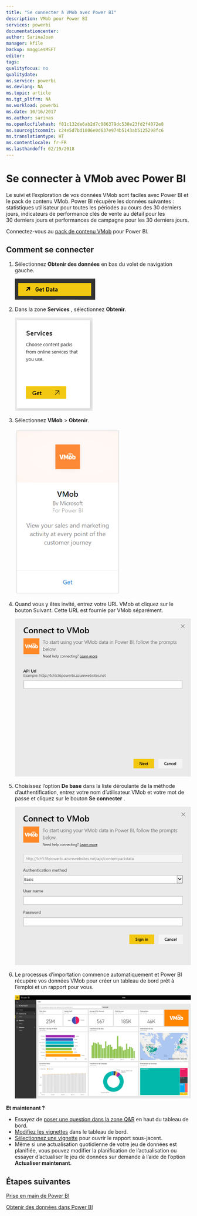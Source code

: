 ```yaml
---
title: "Se connecter à VMob avec Power BI"
description: VMob pour Power BI
services: powerbi
documentationcenter: 
author: SarinaJoan
manager: kfile
backup: maggiesMSFT
editor: 
tags: 
qualityfocus: no
qualitydate: 
ms.service: powerbi
ms.devlang: NA
ms.topic: article
ms.tgt_pltfrm: NA
ms.workload: powerbi
ms.date: 10/16/2017
ms.author: sarinas
ms.openlocfilehash: f81c132de6ab2d7c086379dc538e23fd2f4072e8
ms.sourcegitcommit: c24e5d7bd1806e0d637e974b5143ab5125298fc6
ms.translationtype: HT
ms.contentlocale: fr-FR
ms.lasthandoff: 02/19/2018
---
```

# <a name="connect-to-vmob-with-power-bi"></a>Se connecter à VMob avec Power BI
Le suivi et l’exploration de vos données VMob sont faciles avec Power BI et le pack de contenu VMob. Power BI récupère les données suivantes : statistiques utilisateur pour toutes les périodes au cours des 30 derniers jours, indicateurs de performance clés de vente au détail pour les 30 derniers jours et performances de campagne pour les 30 derniers jours.

Connectez-vous au [pack de contenu VMob](https://app.powerbi.com/getdata/services/vmob) pour Power BI.

## <a name="how-to-connect"></a>Comment se connecter
1. Sélectionnez **Obtenir des données** en bas du volet de navigation gauche.
   
    ![](media/service-connect-to-vmob/getdata.png)
2. Dans la zone **Services** , sélectionnez **Obtenir**.
   
   ![](media/service-connect-to-vmob/services.png)
3. Sélectionnez **VMob** \> **Obtenir**.
   
   ![](media/service-connect-to-vmob/vmob.png)
4. Quand vous y êtes invité, entrez votre URL VMob et cliquez sur le bouton Suivant. Cette URL est fournie par VMob séparément.
   
    ![](media/service-connect-to-vmob/params.png)
5. Choisissez l’option **De base** dans la liste déroulante de la méthode d’authentification, entrez votre nom d’utilisateur VMob et votre mot de passe et cliquez sur le bouton **Se connecter** .
   
    ![](media/service-connect-to-vmob/creds.png)
6. Le processus d’importation commence automatiquement et Power BI récupère vos données VMob pour créer un tableau de bord prêt à l’emploi et un rapport pour vous.
   
   ![](media/service-connect-to-vmob/dashboard2.png)

**Et maintenant ?**

* Essayez de [poser une question dans la zone Q&R](power-bi-q-and-a.md) en haut du tableau de bord.
* [Modifiez les vignettes](service-dashboard-edit-tile.md) dans le tableau de bord.
* [Sélectionnez une vignette](service-dashboard-tiles.md) pour ouvrir le rapport sous-jacent.
* Même si une actualisation quotidienne de votre jeu de données est planifiée, vous pouvez modifier la planification de l’actualisation ou essayer d’actualiser le jeu de données sur demande à l’aide de l’option **Actualiser maintenant**.

## <a name="next-steps"></a>Étapes suivantes
[Prise en main de Power BI](service-get-started.md)

[Obtenir des données dans Power BI](service-get-data.md)


